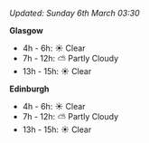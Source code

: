 *Updated: Sunday 6th March 03:30*

**Glasgow**

* 4h - 6h: :sunny: Clear
* 7h - 12h: :partly_sunny: Partly Cloudy
* 13h - 15h: :sunny: Clear

**Edinburgh**

* 4h - 6h: :sunny: Clear
* 7h - 12h: :partly_sunny: Partly Cloudy
* 13h - 15h: :sunny: Clear
